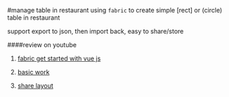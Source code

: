 #manage table in restaurant
using `fabric` to create simple [rect] or (circle) table in restaurant

support export to json, then import back, easy to share/store


####review on youtube

1. [fabric get started with vue js](https://youtube/n-P6FuFL8SE)

2. [basic work](https://youtu.be/LYGuicSnLf4)

3. [share layout](https://youtu.be/j3_PQPOe4cs)

